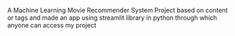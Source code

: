 A Machine Learning Movie Recommender System Project based on content or tags and made an app using streamlit library in python through which anyone can access my project 
